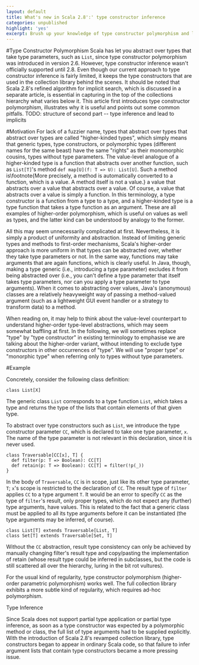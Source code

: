 ```yaml
---
layout: default
title: What's new in Scala 2.8':' type constructor inference
categories: unpublished
highlight: 'yes'
excerpt: Brush up your knowledge of type constructor polymorphism and learn about type constructor inference. These helped reduce code duplication and carve out a cleaner hierarchy for the new collection libraries. You'll better understand what makes the new collections tick and maybe your own code can benefit from them as well.
---
```

  
<!-- %% 17 september -->

#Type Constructor Polymorphism
Scala has let you abstract over types that take type parameters, such as <code>List</code>, since type constructor polymorphism was introduced in version 2.6.
However, type constructor inference wasn't officially supported until 2.8. Even though our current approach to type constructor inference is fairly limited, it keeps the type constructors that are used in the collection library behind the scenes. It should be noted that Scala 2.8's refined algorithm for implicit search, which is discussed in a separate article, is essential in capturing in the top of the collections hierarchy what varies below it. This article first introduces type constructor polymorphism, illustrates why it is useful and points out some common pitfalls. TODO: structure of second part -- type inference and lead to implicits

<!-- % what is type constructor polymorphism and what is it good for? -->

#Motivation
For lack of a fuzzier name, types that abstract over types that abstract over types are called "higher-kinded types", which simply means that generic types, type constructors, or polymorphic types (different names for the same beast) have the same "rights" as their monomorphic cousins, types without type parameters. The value-level analogue of a higher-kinded type is a function that abstracts over another function, such as `List[T]`'s method `def map[U](f: T => U): List[U]`. Such a method is\footnote{More precisely, a method is automatically converted to a function, which is a value. A method itself is not a value.} a value that abstracts over a value that abstracts over a value. Of course, a value that abstracts over a value is simply a function. In this terminology, a type constructor is a function from a type to a type, and a higher-kinded type is a type function that takes a type function as an argument. These are all examples of higher-order polymorphism, which is useful on values as well as types, and the latter kind can be understood by analogy to the former.

All this may seem unnecessarily complicated at first. Nevertheless, it is simply a product of uniformity and abstraction. Instead of limiting generic types and methods to first-order mechanisms, Scala's higher-order approach is more uniform in that types can be abstracted over, whether they take type parameters or not. In the same way, functions may take arguments that are again functions, which is clearly useful. In Java, though, making a type generic (i.e., introducing a type parameter) excludes it from being abstracted over (i.e., you can't define a type parameter that itself takes type parameters, nor can you apply a type parameter to type arguments). When it comes to abstracting over values, Java's (anonymous) classes are a relatively heavyweight way of passing a method-valued argument (such as a lightweight GUI event handler or a strategy to transform data) to a method.

When reading on, it may help to think about the value-level counterpart to understand higher-order type-level abstractions, which may seem somewhat baffling at first. In the following, we will sometimes replace "type" by "type constructor" in existing terminology to emphasise we are talking about the higher-order variant, without intending to exclude type constructors in other occurrences of "type". We will use "proper type" or "monorphic type" when referring only to types without type parameters.


#Example
<!-- % TODO: everything below: -->
Concretely, consider the following class definition:

    class List[X]

The generic class `List` corresponds to a type function `List`, which takes a type and returns the type of the lists that contain elements of that given type.

To abstract over type constructors such as `List`, we introduce the type constructor parameter `CC`, which is declared to take one type parameter, `x`.
The name of the type parameter is not relevant in this declaration, since it is never used.

    class Traversable[CC[x], T] {
      def filter(p: T => Boolean): CC[T]
      def retain(p: T => Boolean): CC[T] = filter(!p(_))
    }

In the body of `Traversable`, `CC` is in scope, just like its other type parameter, `T`; `x`'s scope is restricted to the declaration of `CC`.
The result type of `filter` applies `CC` to a type argument `T`.
It would be an error to specify `CC` as the type of `filter`'s result, only proper types, which do not expect any (further) type arguments, have values.
This is related to the fact that a generic class must be applied to all its type arguments before it can be instantiated (the type arguments may be inferred, of course).


    class List[T] extends Traversable[List, T]
    class Set[T] extends Traversable[Set, T]



Without the `CC` abstraction, result type consistency can only be achieved by manually changing filter's result type and copy/pasting the implementation of retain (whose result type could be inferred in subclasses, but the code is still scattered all over the hierarchy, luring in the bit rot vultures).

For the usual kind of regularity, type constructor polymorphism (higher-order parametric polymorphism) works well. The full collection library exhibits a more subtle kind of regularity, which requires ad-hoc polymorphism.

<!-- % advanced topics -->
Type Inference

<!-- % use in collection library, implicit search supplies the ad-hoc polymorphism, while type constructor polymorphism aids in scrapping boilerplate that involves generic types -->

<!-- %% inference:  -->
Since Scala does not support partial type application or partial type inference, as soon as a type constructor was expected by a polymorphic method or class, the full list of type arguments had to be supplied explicitly.
With the introduction of Scala 2.8's revamped collection library, type constructors began to appear in ordinary Scala code, so that failure to infer argument lists that contain type constructors became a more pressing issue. 

<!-- % syntax of types, scope of higher-order type parameters, conceptual syntax of kinds
% kind inference
% kind conformance

% common pitfalls
% CC[_] <: Traversable[_] -->

